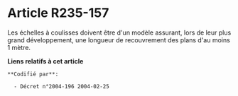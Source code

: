 # Article R235-157

Les échelles à coulisses doivent être d'un modèle assurant, lors de leur plus grand développement, une longueur de
recouvrement des plans d'au moins 1 mètre.

**Liens relatifs à cet article**

	**Codifié par**:

	  - Décret n°2004-196 2004-02-25
